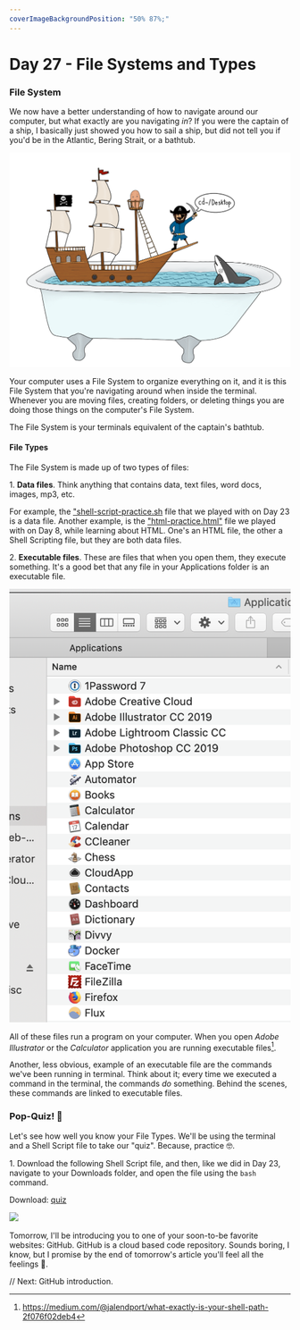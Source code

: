 ```yaml
---
coverImageBackgroundPosition: "50% 87%;"
---
```


# Day 27 - File Systems and Types

### File System

We now have a better understanding of how to navigate around our computer, but what exactly are you navigating _in_? If you were the captain of a ship, I basically just showed you how to sail a ship, but did not tell you if you'd be in the Atlantic, Bering Strait, or a bathtub.

![](public/assets/ship.png)

Your computer uses a File System to organize everything on it, and it is this File System that you're navigating around when inside the terminal. Whenever you are moving files, creating folders, or deleting things you are doing those things on the computer's File System.

The File System is your terminals equivalent of the captain's bathtub.

#### File Types

The File System is made up of two types of files:

1\. **Data files**. Think anything that contains data, text files, word docs, images, mp3, etc.

For example, the ["shell-script-practice.sh](src/shell-script-practice.sh) file that we played with on Day 23 is a data file.  Another example, is the ["html-practice.html"](src/html-practice.html) file we played with on Day 8, while learning about HTML. One's an HTML file, the other a Shell Scripting file, but they are both data files.

2\. **Executable files**. These are files that when you open them, they execute something. It's a good bet that any file in your Applications folder is an executable file.

![](public/assets/executable-files.png)

All of these files run a program on your computer. When you open _Adobe Illustrator_ or the _Calculator_ application you are running executable files[^appexe].

Another, less obvious, example of an executable file are the commands we've been running in terminal. Think about it; every time we executed a command in the terminal, the commands _do_ something. Behind the scenes, these commands are linked to executable files.

### Pop-Quiz! 🤨

Let's see how well you know your File Types.  We'll be using the terminal and a Shell Script file to take our "quiz". Because, practice 🤓.

1\. Download the following Shell Script file, and then, like we did in Day 23, navigate to your Downloads folder, and open the file using the `bash` command.

Download: [quiz](src/quiz.sh)

![](public/assets/quiz-1.gif)

Tomorrow, I'll be introducing you to one of your soon-to-be favorite websites: GitHub.  GitHub is a cloud based code repository. Sounds boring, I know, but I promise by the end of tomorrow's article you'll feel all the feelings 💙.

// Next: GitHub introduction.

[^appexe]: https://medium.com/@jalendport/what-exactly-is-your-shell-path-2f076f02deb4
